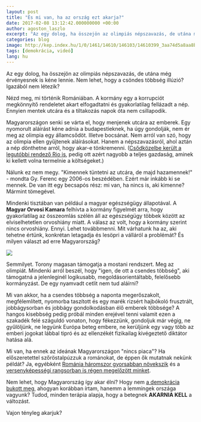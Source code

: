 ```yaml
---
layout: post
title: "És mi van, ha az ország ezt akarja?"
date: 2017-02-08 13:12:42.000000000 +00:00
author: agoston_laszlo
excerpt: "Az egy dolog, ha összejön az olimpiás népszavazás, de utána még érvényesnek is kéne lennie. Nem lehet, hogy a csöndes többség illúzió? Igazából nem létezik?"
categories: blog
image: http://kep.index.hu/1/0/1461/14610/146103/14610399_3aa74d5a8aa8b5f7d886091dc219162b_x.jpg
tags: [demokrácia, videó]
lang: hu
---
```


Az egy dolog, ha összejön az olimpiás népszavazás, de utána még érvényesnek is kéne lennie. Nem lehet, hogy a csöndes többség illúzió? Igazából nem létezik?

Nézd meg, mi történik Romániában. A kormány egy a korrupciót megkönnyítő rendeletet akart elfogadtatni és gyakorlatilag fellázadt a nép. Ennyien mentek utcára és a tiltakozás napok óta nem csillapodik. 

<div class="fb-video" data-href="https://www.facebook.com/hu.euronews/videos/10154656001413110/"  
  data-allowfullscreen="true" data-width="500"></div>
  
Magyarországon senki se várta el, hogy menjenek utcára az emberek. Egy nyomorult aláírást kéne adnia a budapestieknek, ha úgy gondolják, nem ér meg az olimpia egy államcsődöt. Illetve bocsánat. Nem arról van szó, hogy az olimpia ellen gyűjtenek aláírásokat. Hanem a népszavazásról, ahol aztán a nép dönthetne arról, hogy akar-e tönkremenni. ([Csődközelbe került a legutóbbi rendező Rio is](http://24.hu/fn/gazdasag/2016/08/29/csodkozelbe-kerult-rio-az-olimpia-miatt/), pedig ott azért nagyobb a teljes gazdaság, aminek ki kellett volna termelnie a költségeket.)

Nálunk ez nem megy. "Kimennek tüntetni az utcára, de majd hazamennek!" - mondta Gy. Ferenc egy 2006-os beszédében. Ezért már inkább ki se mennek. De van itt egy becsapós rész: mi van, ha nincs is, aki kimenne? Mármint tömegével.

Mindenki tisztában van például a magyar egészségügy állapotával. A **Magyar Orvosi Kamara** felhívta a kormány figyelmét arra, hogy gyakorlatilag az összeomlás szélén áll az egészségügy többek között az elviselhetetlen orvoshiány miatt. A válasz az volt, hogy a kormány szerint nincs orvoshiány. Ennyi. Lehet továbbmenni. Mit várhatunk ha az, aki tehetne értünk, konkrétan letagadja és lesöpri a válláról a problémát? És milyen választ ad erre Magyarország?

![](http://agostonlaszlo.hu/images/tamogatottsag.jpg.jpg)

Semmilyet. Torony magasan támogatja a mostani rendszert. Meg az olimpiát. Mindenki arról beszél, hogy "igen, de ott a csendes többség", aki támogatná a jelenleginél logikusabb, megoldásorientáltabb, felelősebb kormányzást. De egy nyamvadt cetlit nem tud aláírni? 

Mi van akkor, ha a csendes többség a naponta megerőszakolt, megfélemlített, nyomorba taszított és egy marék rizsért hajbókoló frusztrált, jobbágysorban és jobbágy gondolkodásban élő emberek többsége? A hangos kisebbség pedig próbál minden erejével tenni valamit ezen a szakadék felé száguldó vonaton, hogy fékezzünk, gondoljuk már végig, ne gyűlöljünk, ne legyünk Európa beteg embere, ne kerüljünk egy vagy több az emberi jogokat lábbal tipró és az ellenzékét fizikailag kivégeztető diktátor hatása alá. 

Mi van, ha ennek az ideának Magyarországon "nincs piaca"? Ha előszeretettel szőröstalpúzzuk a románokat, de éppen ők mutatnak nekünk példát? Ja, egyébként [Románia háromszor gyorsabban növekszik](http://www.vg.hu/gazdasag/makrogazdasag/tobb-mint-haromszor-akkorat-nott-a-roman-gazdasag-mint-a-magyar-474018) és a [versenyképességi rangsorban is régen megelőzött minket](http://www.maszol.ro/index.php/gazdasag/53759-versenykepessegben-romania-megel-zi-magyarorszagot).

Nem lehet, hogy Magyarország így akar élni? Hogy nem [a demokrácia bukott meg](http://agostonlaszlo.hu/blog/a-demokracia-megbukott/), ahogyan korábban írtam, hanemm a lemmingek országa vagyunk? Tudod, minden terápia alapja, hogy a betegnek **AKARNIA KELL** a változást.

Vajon tényleg akarjuk?

